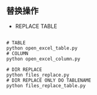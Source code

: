 ## 替换操作

- REPLACE TABLE

```Shell

# TABLE
python open_excel_table.py 
# COLUMN
python open_excel_column.py 

# DIR REPLACE
python files_replace.py 
# DIR REPLACE ONLY DO TABLENAME
python files_replace_table.py 
```
